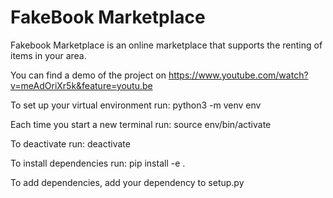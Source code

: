 # FakeBook Marketplace
Fakebook Marketplace is an online marketplace that supports the renting of items in your area.

You can find a demo of the project on https://www.youtube.com/watch?v=meAdOriXr5k&feature=youtu.be

To set up your virtual environment run:
python3 -m venv env

Each time you start a new terminal run:
source env/bin/activate

To deactivate run:
deactivate

To install dependencies run: 
pip install -e . 

To add dependencies, add your dependency to setup.py
